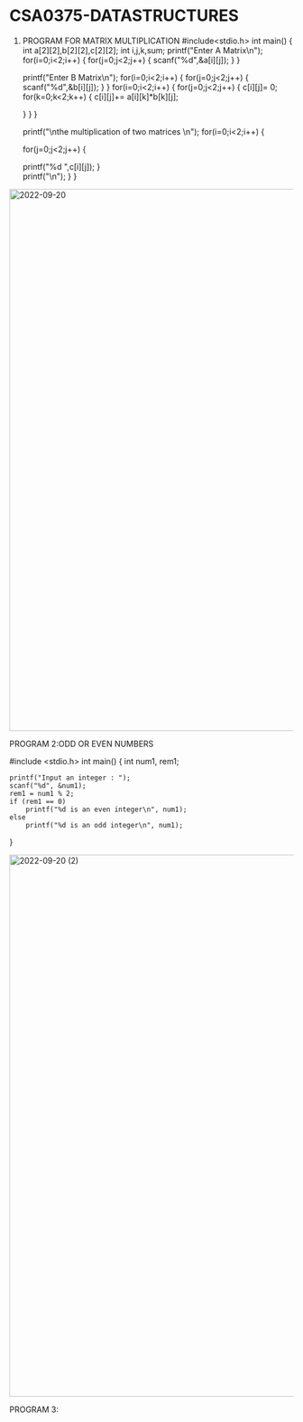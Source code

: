 # CSA0375-DATASTRUCTURES
1. PROGRAM FOR MATRIX MULTIPLICATION 
#include<stdio.h>
int main()
{
	int a[2][2],b[2][2],c[2][2];
	int i,j,k,sum;
	printf("Enter A Matrix\n");
	for(i=0;i<2;i++)
	{
	  for(j=0;j<2;j++)
	  {
	   scanf("%d",&a[i][j]);
      } 
	}
	
	printf("Enter B Matrix\n");
	for(i=0;i<2;i++)
	{
	  for(j=0;j<2;j++)
	  {
	   scanf("%d",&b[i][j]);
}
}
	for(i=0;i<2;i++)
	{
	  for(j=0;j<2;j++)
    {
	   c[i][j]= 0;
	   for(k=0;k<2;k++)
	{
		c[i][j]+= a[i][k]*b[k][j];
		
	}
    } 
   }
   
   printf("\nthe multiplication of two matrices \n");
   	for(i=0;i<2;i++)
   	{
	   
   	 for(j=0;j<2;j++)
   {
   	
   	printf("%d  ",c[i][j]);
	   	   }   	
	   	   printf("\n");
	   }
}
<img width="960" alt="2022-09-20" src="https://user-images.githubusercontent.com/112490847/191183074-1b0292bf-14b8-4a2a-b170-b41d67b54edb.png">


PROGRAM 2:ODD OR EVEN NUMBERS

#include <stdio.h>
int main()
{
    int num1, rem1;
 
    printf("Input an integer : ");
    scanf("%d", &num1);
    rem1 = num1 % 2;
    if (rem1 == 0)
        printf("%d is an even integer\n", num1);
    else
        printf("%d is an odd integer\n", num1);
}

<img width="960" alt="2022-09-20 (2)" src="https://user-images.githubusercontent.com/112490847/191201481-bf18cfc2-6337-459a-8845-3aeddff3447e.png">

PROGRAM 3:
